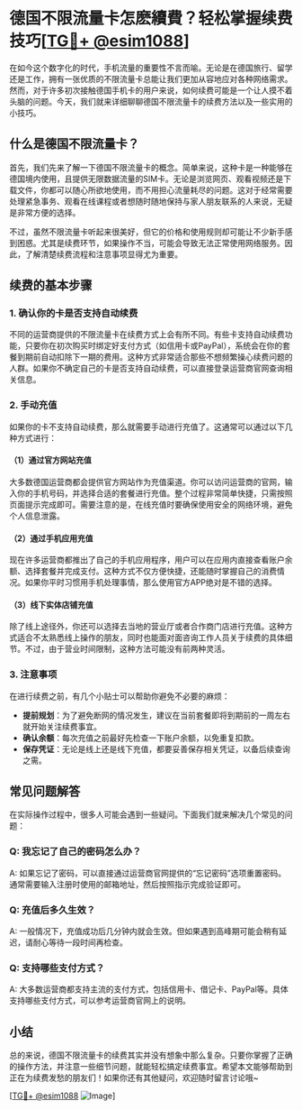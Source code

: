 # 德国不限流量卡怎麽續費？轻松掌握续费技巧[[TG💪+ @esim1088](https://t.me/s/esim1088)]

在如今这个数字化的时代，手机流量的重要性不言而喻。无论是在德国旅行、留学还是工作，拥有一张优质的不限流量卡总能让我们更加从容地应对各种网络需求。然而，对于许多初次接触德国手机卡的用户来说，如何续费可能是一个让人摸不着头脑的问题。今天，我们就来详细聊聊德国不限流量卡的续费方法以及一些实用的小技巧。

## 什么是德国不限流量卡？

首先，我们先来了解一下德国不限流量卡的概念。简单来说，这种卡是一种能够在德国境内使用，且提供无限数据流量的SIM卡。无论是浏览网页、观看视频还是下载文件，你都可以随心所欲地使用，而不用担心流量耗尽的问题。这对于经常需要处理紧急事务、观看在线课程或者想随时随地保持与家人朋友联系的人来说，无疑是非常方便的选择。

不过，虽然不限流量卡听起来很美好，但它的价格和使用规则却可能让不少新手感到困惑。尤其是续费环节，如果操作不当，可能会导致无法正常使用网络服务。因此，了解清楚续费流程和注意事项显得尤为重要。

## 续费的基本步骤

### 1. 确认你的卡是否支持自动续费

不同的运营商提供的不限流量卡在续费方式上会有所不同。有些卡支持自动续费功能，只要你在初次购买时绑定好支付方式（如信用卡或PayPal），系统会在你的套餐到期前自动扣除下一期的费用。这种方式非常适合那些不想频繁操心续费问题的人群。如果你不确定自己的卡是否支持自动续费，可以直接登录运营商官网查询相关信息。

### 2. 手动充值

如果你的卡不支持自动续费，那么就需要手动进行充值了。这通常可以通过以下几种方式进行：

#### （1）通过官方网站充值

大多数德国运营商都会提供官方网站作为充值渠道。你可以访问运营商的官网，输入你的手机号码，并选择合适的套餐进行充值。整个过程非常简单快捷，只需按照页面提示完成即可。需要注意的是，在线充值时要确保使用安全的网络环境，避免个人信息泄露。

#### （2）通过手机应用充值

现在许多运营商都推出了自己的手机应用程序，用户可以在应用内直接查看账户余额、选择套餐并完成支付。这种方式不仅方便快捷，还能随时掌握自己的消费情况。如果你平时习惯用手机处理事情，那么使用官方APP绝对是不错的选择。

#### （3）线下实体店铺充值

除了线上途径外，你还可以选择去当地的营业厅或者合作商门店进行充值。这种方式适合不太熟悉线上操作的朋友，同时也能面对面咨询工作人员关于续费的具体细节。不过，由于营业时间限制，这种方法可能没有前两种灵活。

### 3. 注意事项

在进行续费之前，有几个小贴士可以帮助你避免不必要的麻烦：

- **提前规划**：为了避免断网的情况发生，建议在当前套餐即将到期前的一周左右就开始关注续费事宜。
- **确认余额**：每次充值之前最好先检查一下账户余额，以免重复扣款。
- **保存凭证**：无论是线上还是线下充值，都要妥善保存相关凭证，以备后续查询之需。

## 常见问题解答

在实际操作过程中，很多人可能会遇到一些疑问。下面我们就来解决几个常见的问题：

### Q: 我忘记了自己的密码怎么办？
A: 如果忘记了密码，可以直接通过运营商官网提供的“忘记密码”选项重置密码。通常需要输入注册时使用的邮箱地址，然后按照指示完成验证即可。

### Q: 充值后多久生效？
A: 一般情况下，充值成功后几分钟内就会生效。但如果遇到高峰期可能会稍有延迟，请耐心等待一段时间再检查。

### Q: 支持哪些支付方式？
A: 大多数运营商都支持主流的支付方式，包括信用卡、借记卡、PayPal等。具体支持哪些支付方式，可以参考运营商官网上的说明。

## 小结

总的来说，德国不限流量卡的续费其实并没有想象中那么复杂。只要你掌握了正确的操作方法，并注意一些细节问题，就能轻松搞定续费事宜。希望本文能够帮助到正在为续费发愁的朋友们！如果你还有其他疑问，欢迎随时留言讨论哦~

[[TG💪+ @esim1088](https://t.me/s/esim1088) ![Image](https://i.postimg.cc/4NQfJmqS/Snipaste-2025-05-13-00-14-12.png)]
